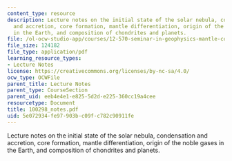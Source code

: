 ```yaml
---
content_type: resource
description: Lecture notes on the initial state of the solar nebula, condensation
  and accretion, core formation, mantle differentiation, origin of the noble gases
  in the Earth, and composition of chondrites and planets.
file: /ol-ocw-studio-app/courses/12-570-seminar-in-geophysics-mantle-convection-spring-1998/5e072934fe97903bc09fc782c90911fe_100298_notes.pdf
file_size: 124182
file_type: application/pdf
learning_resource_types:
- Lecture Notes
license: https://creativecommons.org/licenses/by-nc-sa/4.0/
ocw_type: OCWFile
parent_title: Lecture Notes
parent_type: CourseSection
parent_uid: eeb4e4e1-e825-5d2d-e225-360cc19a4cee
resourcetype: Document
title: 100298_notes.pdf
uid: 5e072934-fe97-903b-c09f-c782c90911fe
---
```

Lecture notes on the initial state of the solar nebula, condensation and accretion, core formation, mantle differentiation, origin of the noble gases in the Earth, and composition of chondrites and planets.